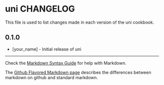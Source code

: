 uni CHANGELOG
=============

This file is used to list changes made in each version of the uni cookbook.

0.1.0
-----
- [your_name] - Initial release of uni

- - -
Check the [Markdown Syntax Guide](http://daringfireball.net/projects/markdown/syntax) for help with Markdown.

The [Github Flavored Markdown page](http://github.github.com/github-flavored-markdown/) describes the differences between markdown on github and standard markdown.
